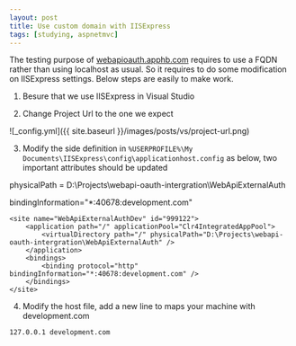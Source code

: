 ```yaml
---
layout: post
title: Use custom domain with IISExpress
tags: [studying, aspnetmvc]
---
```


The testing purpose of [webapioauth.apphb.com][1] requires to use a FQDN rather than using localhost as usual.
So it requires to do some modification on IISExpress settings. Below steps are easily to make work.

1. Besure that we use IISExpress in Visual Studio

2. Change Project Url to the one we expect

![_config.yml]({{ site.baseurl }}/images/posts/vs/project-url.png)

3. Modify the side definition in `%USERPROFILE%\My Documents\IISExpress\config\applicationhost.config` as below,
two important attributes should be updated

physicalPath = D:\Projects\webapi-oauth-intergration\WebApiExternalAuth

bindingInformation="*:40678:development.com"

```
<site name="WebApiExternalAuthDev" id="999122">
	<application path="/" applicationPool="Clr4IntegratedAppPool">
		<virtualDirectory path="/" physicalPath="D:\Projects\webapi-oauth-intergration\WebApiExternalAuth" />
	</application>
	<bindings>
		<binding protocol="http" bindingInformation="*:40678:development.com" />
	</bindings>
</site>
```

4. Modify the host file, add a new line to maps your machine with development.com

`127.0.0.1 development.com`

[1]: http://webapioauth.apphb.com/
[2]: http://stackoverflow.com/a/5186680/744845